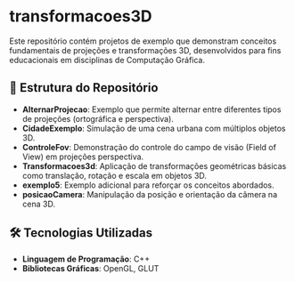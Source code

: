 # transformacoes3D

Este repositório contém projetos de exemplo que demonstram conceitos fundamentais de projeções e transformações 3D, desenvolvidos para fins educacionais em disciplinas de Computação Gráfica.

## 📁 Estrutura do Repositório

- **AlternarProjecao**: Exemplo que permite alternar entre diferentes tipos de projeções (ortográfica e perspectiva).
- **CidadeExemplo**: Simulação de uma cena urbana com múltiplos objetos 3D.
- **ControleFov**: Demonstração do controle do campo de visão (Field of View) em projeções perspectiva.
- **Transformacoes3d**: Aplicação de transformações geométricas básicas como translação, rotação e escala em objetos 3D.
- **exemplo5**: Exemplo adicional para reforçar os conceitos abordados.
- **posicaoCamera**: Manipulação da posição e orientação da câmera na cena 3D.

## 🛠️ Tecnologias Utilizadas

- **Linguagem de Programação**: C++
- **Bibliotecas Gráficas**: OpenGL, GLUT